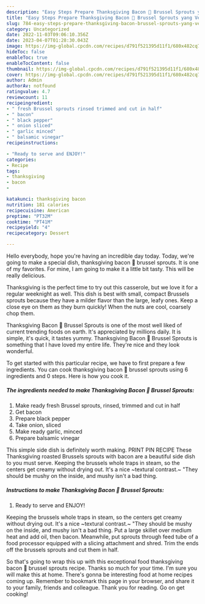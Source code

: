 ```yaml
---
description: "Easy Steps Prepare Thanksgiving Bacon 🥓 Brussel Sprouts yang Very Delicious}"
title: "Easy Steps Prepare Thanksgiving Bacon 🥓 Brussel Sprouts yang Very Delicious}"
slug: 784-easy-steps-prepare-thanksgiving-bacon-brussel-sprouts-yang-very-delicious
category: Uncategorized
date: 2022-11-03T09:06:10.356Z
date: 2023-04-07T01:28:30.043Z
image: https://img-global.cpcdn.com/recipes/d791f521395d11f1/680x482cq70/thanksgiving-bacon-brussel-sprouts-recipe-main-photo.jpg
hideToc: false
enableToc: true
enableTocContent: false
thumbnail: https://img-global.cpcdn.com/recipes/d791f521395d11f1/680x482cq70/thanksgiving-bacon-brussel-sprouts-recipe-main-photo.jpg
cover: https://img-global.cpcdn.com/recipes/d791f521395d11f1/680x482cq70/thanksgiving-bacon-brussel-sprouts-recipe-main-photo.jpg
author: Admin
authorAv: notfound
ratingvalue: 4.7
reviewcount: 11
recipeingredient:
- " fresh Brussel sprouts rinsed trimmed and cut in half"
- " bacon"
- " black pepper"
- " onion sliced"
- " garlic minced"
- " balsamic vinegar"
recipeinstructions:

- "Ready to serve and ENJOY!"
categories:
- Recipe
tags:
- thanksgiving
- bacon
- 

katakunci: thanksgiving bacon  
nutrition: 181 calories
recipecuisine: American
preptime: "PT32M"
cooktime: "PT41M"
recipeyield: "4"
recipecategory: Dessert

---
```



Hello everybody, hope you're having an incredible day today. Today, we're going to make a special dish, thanksgiving bacon 🥓 brussel sprouts. It is one of my favorites. For mine, I am going to make it a little bit tasty. This will be really delicious.

Thanksgiving is the perfect time to try out this casserole, but we love it for a regular weeknight as well. This dish is best with small, compact Brussels sprouts because they have a milder flavor than the large, leafy ones. Keep a close eye on them as they burn quickly! When the nuts are cool, coarsely chop them.

Thanksgiving Bacon 🥓 Brussel Sprouts is one of the most well liked of current trending foods on earth. It's appreciated by millions daily. It is simple, it's quick, it tastes yummy. Thanksgiving Bacon 🥓 Brussel Sprouts is something that I have loved my entire life. They're nice and they look wonderful.


To get started with this particular recipe, we have to first prepare a few ingredients. You can cook thanksgiving bacon 🥓 brussel sprouts using 6 ingredients and 0 steps. Here is how you cook it.

<!--inarticleads1-->

##### The ingredients needed to make Thanksgiving Bacon 🥓 Brussel Sprouts:

1. Make ready  fresh Brussel sprouts, rinsed, trimmed and cut in half
1. Get  bacon
1. Prepare  black pepper
1. Take  onion, sliced
1. Make ready  garlic, minced
1. Prepare  balsamic vinegar


This simple side dish is definitely worth making. PRINT PIN RECIPE These Thanksgiving roasted Brussels sprouts with bacon are a beautiful side dish to you must serve. Keeping the brussels whole traps in steam, so the centers get creamy without drying out. It&#39;s a nice ~textural contrast.~ &#34;They should be mushy on the inside, and mushy isn&#39;t a bad thing. 

<!--inarticleads2-->

##### Instructions to make Thanksgiving Bacon 🥓 Brussel Sprouts:


1. Ready to serve and ENJOY!

Keeping the brussels whole traps in steam, so the centers get creamy without drying out. It&#39;s a nice ~textural contrast.~ &#34;They should be mushy on the inside, and mushy isn&#39;t a bad thing. Put a large skillet over medium heat and add oil, then bacon. Meanwhile, put sprouts through feed tube of a food processor equipped with a slicing attachment and shred. Trim the ends off the brussels sprouts and cut them in half. 

So that's going to wrap this up with this exceptional food thanksgiving bacon 🥓 brussel sprouts recipe. Thanks so much for your time. I'm sure you will make this at home. There's gonna be interesting food at home recipes coming up. Remember to bookmark this page in your browser, and share it to your family, friends and colleague. Thank you for reading. Go on get cooking!
